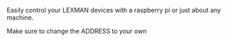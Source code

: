 Easily control your LEXMAN devices with a raspberry pi or just about any machine. 

Make sure to change the ADDRESS to your own
